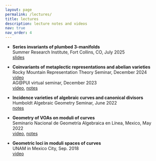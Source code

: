 ```yaml
---
layout: page
permalink: /lectures/
title: lectures
description: lecture notes and videos
nav: true
nav_order: 4
---
```


- <b>Series invariants of plumbed 3-manifolds</b><br/>
  Summer Research Institute, Fort Collins, CO, July 2025<br/>
<a href='https://nicolatarasca.github.io/assets/pdf/lectures/MT2 - SRI 2025 - rep.pdf'>slides</a>

- <b>Coinvariants of metaplectic representations and abelian varieties</b><br/>
  Rocky Mountain Representation Theory Seminar, December 2024<br/>
  <a href='https://www.youtube.com/watch?v=kE_8D7YnQfY'>video</a><br/>
  AG@PUI virtual seminar, December 2023<br/>
  <a href='https://fordham.hosted.panopto.com/Panopto/Pages/Viewer.aspx?id=9fd6822d-5568-49f0-9cf8-b0cf01888a9f'>video</a>, <a href='https://nicolatarasca.github.io/assets/pdf/lectures/AVVA_AG@PUI.pdf'>notes</a>

- <b>Incidence varieties of algebraic curves and canonical divisors</b><br/>
  Humboldt Algebraic Geometry Seminar, June 2022<br/>
  <a href='https://nicolatarasca.github.io/assets/pdf/lectures/Incidence_Lecture@HU_fullnotes.pdf'>notes</a>

- <b>Geometry of VOAs on moduli of curves</b><br/>
  Seminario Nacional de Geometría Algebraica en Línea, Mexico, May 2022<br/>
  <a href='https://drive.google.com/file/d/1dsLf5sBqLyRSxavkuw4wVQFJ311-3gHI/view?usp=sharing'>video</a>, <a href='https://nicolatarasca.github.io/assets/pdf/lectures/Geometry_of_VOA_on_moduli_of_curves.pdf'>notes</a>

- <b>Geometric loci in moduli spaces of curves</b><br/>
  UNAM in Mexico City, Sep. 2018<br/>
  <a href='https://www.youtube.com/watch?v=ItQFCAI33Es'>video</a>
